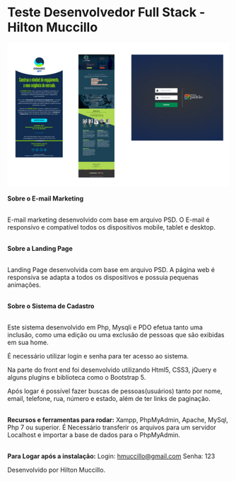# Teste Desenvolvedor Full Stack - Hilton Muccillo

![Teste Desenvolvedor Full Stack](telas.jpg?raw=true "Teste Desenvolvedor Full Stack")

<strong>Sobre o E-mail Marketing</strong><br><br>

E-mail marketing desenvolvido com base em arquivo PSD. O E-mail é responsivo e compatível todos os dispositivos mobile, tablet e desktop.<br><br>

<strong>Sobre a Landing Page</strong><br><br>

Landing Page desenvolvida com base em arquivo PSD. A página web é responsiva se adapta a todos os dispositivos e possuia pequenas animações.<br><br>

<strong>Sobre o Sistema de Cadastro</strong><br><br>

Este sistema desenvolvido em Php, Mysqli e PDO efetua tanto uma inclusão, como uma edição ou uma exclusão de pessoas que são exibidas em sua home.<br>

É necessário utilizar login e senha para ter acesso ao sistema.<br>

Na parte do front end foi desenvolvido utilizando Html5, CSS3, jQuery e alguns plugins e biblioteca como o Bootstrap 5.<br>

Após logar é possível fazer buscas de pessoas(usuários) tanto por nome, email, telefone, rua, número e estado, além de ter links de paginação.<br><br>

<strong>Recursos e ferramentas para rodar:</strong> Xampp, PhpMyAdmin, Apache, MySql, Php 7 ou superior. É Necessário transferir os arquivos para um servidor Localhost e importar a base de dados para o PhpMyAdmin.<br><br>

<strong>Para Logar após a instalação:</strong>
Login: hmuccillo@gmail.com
Senha: 123

Desenvolvido por Hilton Muccillo.